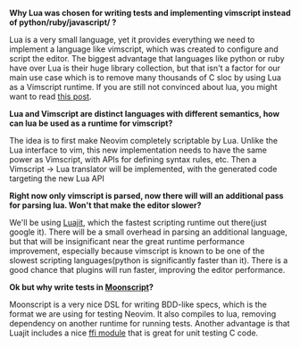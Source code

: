 **Why Lua was chosen for writing tests and implementing vimscript instead of python/ruby/javascript/<fill with your favorite scripting language> ?**

Lua is a very small language, yet it provides everything we need to implement a language like vimscript, which was created to configure and script the editor. The biggest advantage that languages like python or ruby have over Lua is their huge library collection, but that isn't a factor for our main use case which is to remove many thousands of C sloc by using Lua as a Vimscript runtime. If you are still not convinced about lua, you might want to read [this post](http://www.altdevblogaday.com/2013/02/19/why-lua/).

**Lua and Vimscript are distinct languages with different semantics, how can lua be used as a runtime for vimscript?**

The idea is to first make Neovim completely scriptable by Lua. Unlike the Lua interface to vim, this new implementation needs to have the same power as Vimscript, with APIs for defining syntax rules, etc. Then a Vimscript -> Lua translator will be implemented, with the generated code targeting the new Lua API

**Right now only vimscript is parsed, now there will will an additional pass for parsing lua. Won't that make the editor slower?**

We'll be using [Luajit](http://luajit.org/), which the fastest scripting runtime out there(just google it). There will be a small overhead in parsing an additional language, but that will be insignificant near the great runtime performance improvement, especially because vimscript is known to be one of the slowest scripting languages(python is significantly faster than it). There is a good chance that plugins will run  faster, improving the editor performance.

**Ok but why write tests in [Moonscript](http://moonscript.org/)?**

Moonscript is a very nice DSL for writing BDD-like specs, which is the format we are using for testing Neovim. It also compiles to lua, removing dependency on another runtime for running tests. Another advantage is that Luajit includes a nice [ffi module](http://luajit.org/ext_ffi_api.html) that is great for unit testing C code.